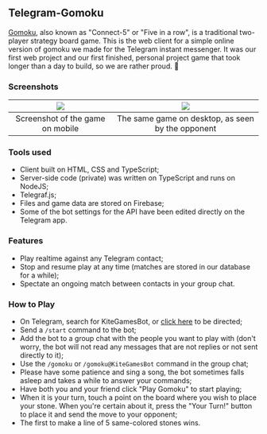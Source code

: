 ## Telegram-Gomoku
[Gomoku](https://en.wikipedia.org/wiki/Gomoku "Gomoku"), also known as "Connect-5" or "Five in a row", is a traditional two-player strategy board game. This is the web client for a simple online version of gomoku we made for the Telegram instant messenger. It was our first web project and our first finished, personal project game that took longer than a day to build, so we are rather proud. 🥳

### Screenshots
|![](https://imgur.com/RRQ4NWl.png)  | ![](https://i.imgur.com/MEH34VD.png)  |
| :------------: | :------------: |
| Screenshot of the game on mobile  | The same game on desktop, as seen by the opponent  |

### Tools used
- Client built on HTML, CSS and TypeScript;
- Server-side code (private) was written on TypeScript and runs on NodeJS;
- Telegraf.js;
- Files and game data are stored on Firebase;
- Some of the bot settings for the API have been edited directly on the Telegram app.

### Features
- Play realtime against any Telegram contact;
- Stop and resume play at any time (matches are stored in our database for a while);
- Spectate an ongoing match between contacts in your group chat.

### How to Play
- On Telegram, search for KiteGamesBot, or [click here](https://t.me/KiteGamesBot "click here") to be directed;
- Send a `/start` command to the bot;
- Add the bot to a group chat with the people you want to play with (don't worry, the bot will not read any messages that are not replies or not sent directly to it);
- Use the `/gomoku` or `/gomoku@KiteGamesBot` command in the group chat;
- Please have some patience and sing a song, the bot sometimes falls asleep and takes a while to answer your commands;
- Have both you and your friend click "Play Gomoku" to start playing;
- When it is your turn, touch a point on the board where you wish to place your stone. When you're certain about it, press the "Your Turn!" button to place it and send the move to your opponent;
- The first to make a line of 5 same-colored stones wins.